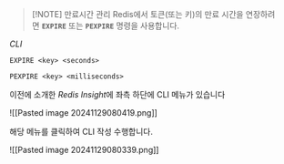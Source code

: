 > [!NOTE] 만료시간 관리
> Redis에서 토큰(또는 키)의 만료 시간을 연장하려면 **`EXPIRE`** 또는 **`PEXPIRE`** 명령을 사용합니다.

*CLI*
```
EXPIRE <key> <seconds>
```

```
PEXPIRE <key> <milliseconds>
```

이전에 소개한 *Redis Insight*에 좌측 하단에 CLI 메뉴가 있습니다

![[Pasted image 20241129080419.png]]

해당 메뉴를 클릭하여 CLI 작성 수행합니다.

![[Pasted image 20241129080339.png]]

